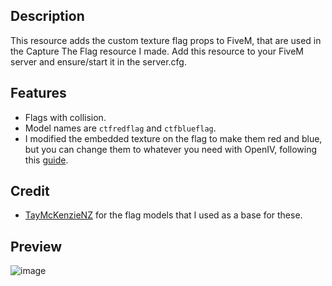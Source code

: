 ## Description
This resource adds the custom texture flag props to FiveM, that are used in the Capture The Flag resource I made. Add this resource to your FiveM server and ensure/start it in the server.cfg.

## Features
* Flags with collision.
* Model names are `ctfredflag` and `ctfblueflag`.
* I modified the embedded texture on the flag to make them red and blue, but you can change them to whatever you need with OpenIV, following this [guide](https://forums.gta5-mods.com/topic/7173/can-you-modify-embedded-textures-in-a-ydr/2).

## Credit
- [TayMcKenzieNZ](https://github.com/TayMcKenzieNZ/rpemotes) for the flag models that I used as a base for these.

## Preview
![image](https://user-images.githubusercontent.com/70592880/208973909-c417db92-666f-468e-bab0-924fe4682e27.png)
